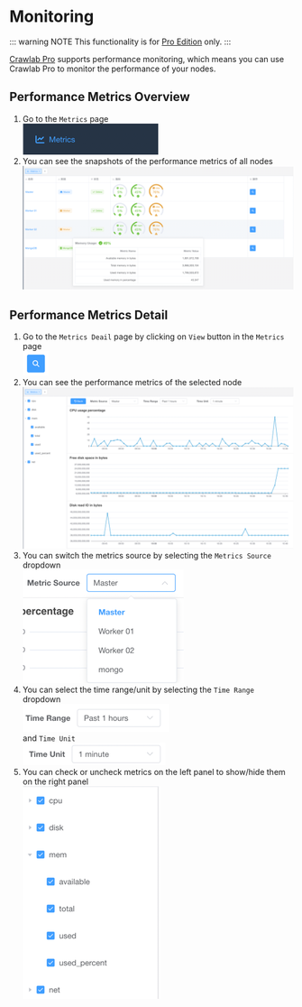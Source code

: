 # Monitoring

::: warning NOTE
This functionality is for [Pro Edition](../../pro) only.
:::

[Crawlab Pro](../../pro) supports performance monitoring, which means you can use Crawlab Pro to monitor the performance
of your nodes.

## Performance Metrics Overview

1. Go to the `Metrics` page <br>![metrics-menu](./img/metrics-menu.png)
2. You can see the snapshots of the performance metrics of all nodes <br>![metrics-overview](./img/metrics-overview.png)

## Performance Metrics Detail

1. Go to the `Metrics Deail` page by clicking on `View` button in the `Metrics`
   page <br>![view-button](./img/view-button.png)
2. You can see the performance metrics of the selected node <br>![metrics-detail](./img/metrics-detail.png)
3. You can switch the metrics source by selecting the `Metrics Source` dropdown
   <br>![metrics-source](./img/metric-source.png)
4. You can select the time range/unit by selecting the `Time Range` dropdown
   <br>![time-range](./img/time-range.png) <br>and `Time Unit` <br>![time-unit](./img/time-unit.png)
5. You can check or uncheck metrics on the left panel to show/hide them on the
   right panel <br>![metrics-panel](./img/metrics-panel.png)
